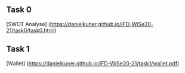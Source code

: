 ## Task 0
[SWOT Analyse] (https://danielkuner.github.io/IFD-WiSe20-21/task0/task0.html)

## Task 1
[Wallet] (https://danielkuner.github.io/IFD-WiSe20-21/task1/wallet.pdf)